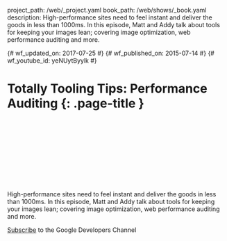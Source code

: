 project_path: /web/_project.yaml
book_path: /web/shows/_book.yaml
description: High-performance sites need to feel instant and deliver the goods in less than 1000ms. In this episode, Matt and Addy talk about tools for keeping your images lean; covering image optimization, web performance auditing and more.

{# wf_updated_on: 2017-07-25 #}
{# wf_published_on: 2015-07-14 #}
{# wf_youtube_id: yeNUytByylk #}

# Totally Tooling Tips: Performance Auditing {: .page-title }


<div class="video-wrapper">
  <iframe class="devsite-embedded-youtube-video" data-video-id="yeNUytByylk"
          data-autohide="1" data-showinfo="0" frameborder="0" allowfullscreen>
  </iframe>
</div>


High-performance sites need to feel instant and deliver the goods in less than 1000ms. In this episode, Matt and Addy talk about tools for keeping your images lean; covering image optimization, web performance auditing and more.

[Subscribe](https://goo.gl/mQyv5L) to the Google Developers Channel
